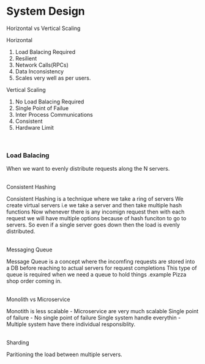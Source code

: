 <h1>System Design</h1>

Horizontal vs Vertical Scaling

Horizontal

1) Load Balacing Required
2) Resilient
3) Network Calls(RPCs)
4) Data Inconsistency
5) Scales very well as per users.

Vertical Scaling

1) No Load Balacing Required
2) Single Point of Failue
3) Inter Process Communications
4) Consistent
5) Hardware Limit


</br><h3>Load Balacing</h3>
When we want to evenly distribute requests along the N servers.


</br>Consistent Hashing

Consistent Hashing is a technique where we take a ring of servers
We create virtual servers i.e we take a server and then take multiple hash functions
Now whenever there is any incomign request then with each request we will have multiple options because of hash funciton to go to servers.
So even if a single server goes down then the load is evenly distributed.

</br>Messaging Queue

Message Queue is a concept where the incomfing requests are stored into a DB before reaching to actual servers for request completions
This type of queue is required when we need a queue to hold things .example Pizza shop order coming in.

</br>Monolith vs Microservice 

Monotith is less scalable - Microservice are very much scalable
Single point of failure - No single point of failure
Single system handle everythin - Multiple system have there individual responsiblity.

</br>Sharding

Paritioning the load between multiple servers.
